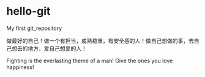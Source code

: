 # hello-git
My first git_repository

做最好的自己！做一个有担当，成熟稳重，有安全感的人！做自己想做的事，去自己想去的地方，爱自己想爱的人！

Fighting is the everlasting theme of a man! Give the ones you love happiness!
